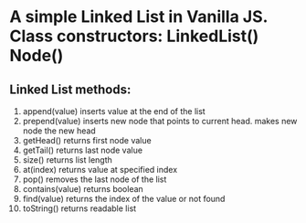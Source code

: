 # A simple Linked List in Vanilla JS. Class constructors: LinkedList() Node()

## Linked List methods:

1. append(value) inserts value at the end of the list
2. prepend(value) inserts new node that points to current head. makes new node the new head
3. getHead() returns first node value
4. getTail() returns last node value
5. size() returns list length
6. at(index) returns value at specified index
7. pop() removes the last node of the list
8. contains(value) returns boolean
9. find(value) returns the index of the value or not found
10. toString() returns readable list
